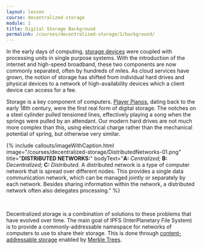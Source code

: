 ```yaml
---
layout: lesson
course: decentralized-storage
module: 1
title: Digital Storage Background
permalink: /courses/decentralized-storage/1/background/
---
```

<span class="openingParagraph">In the early days of computing, <a href="https://en.wikipedia.org/wiki/Data_storage">storage devices</a> were coupled with processing units in single purpose systems. With the introduction of the internet and high-speed broadband, these two components are now commonly separated, often by hundreds of miles. As cloud services have grown, the notion of storage has shifted from individual hard drives and physical devices to a network of high-availability devices which a client device can access for a fee.
</span>



Storage is a key component of computers. <a href="https://en.wikipedia.org/wiki/Player_piano">Player Pianos</a>, dating back to the early 18th century, were the first real form of digital storage. The notches on a steel cylinder pulled tensioned lines, effectively playing a song when the springs were pulled by an attendant. Our modern hard drives are not much more complex than this, using electrical charge rather than the mechanical potential of spring, but otherwise very similar.

{% include callouts/imageWithCaption.html
	image="/courses/decentralized-storage/DistributedNetworks-01.png"
	title="<b>DISTRIBUTED NETWORKS:</b>"
	bodyText="<b>A:</b> <i>Centralized;</i> <b>B:</b> <i>Decentralized;</i> <b>C:</b> <i>Distributed.</i>
  A distributed network is a type of computer network that is spread over different nodes. This provides a single data communication network, which can be managed jointly or separately by each network. Besides sharing information within the network, a distributed network often also delegates processing."
%}

<br>

Decentralized storage is a combination of solutions to these problems that have evolved over time. The main goal of IPFS (InterPlanetary File System) is to provide a commonly-addressable namespace for networks of computers to use to share their storage. This is done through <a href="https://en.wikipedia.org/wiki/Content-addressable_storage">content-addressable storage</a> enabled by <a href="https://en.wikipedia.org/wiki/Merkle_tree">Merkle Trees</a>.
